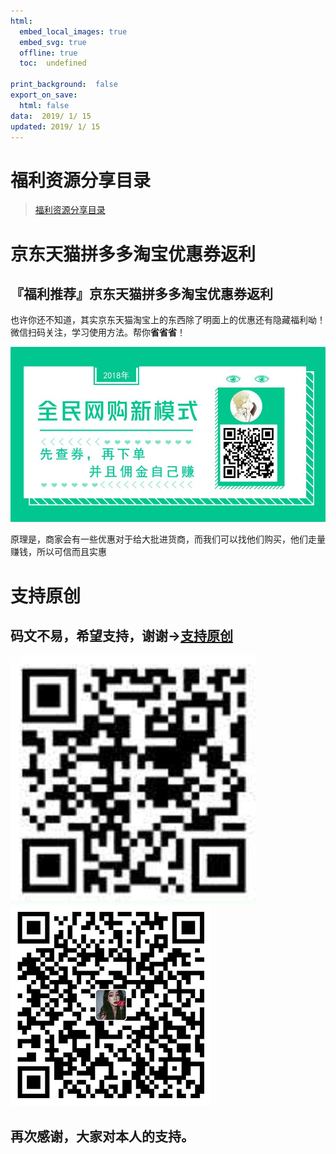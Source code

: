 ```yaml
---
html:
  embed_local_images: true
  embed_svg: true
  offline: true
  toc:  undefined

print_background:  false
export_on_save:
  html: false
data:  2019/ 1/ 15
updated: 2019/ 1/ 15
---
```


# 福利资源分享目录

> [福利资源分享目录](https://blog.csdn.net/qq923132714/article/details/86603248 "福利资源分享目录")


# 京东天猫拼多多淘宝优惠券返利


## 『福利推荐』京东天猫拼多多淘宝优惠券返利

也许你还不知道，其实京东天猫淘宝上的东西除了明面上的优惠还有隐藏福利呦！微信扫码关注，学习使用方法。帮你**省省省**！


![扫码领福利](https://github.com/923132714/my_picture/blob/master/blog/Other/share/%E7%A6%8F%E5%88%A9/%E6%83%A0%E6%B7%98%E4%B8%9C%E9%82%80%E8%AF%B7%E7%A0%81.jpg?raw=true)

原理是，商家会有一些优惠对于给大批进货商，而我们可以找他们购买，他们走量赚钱，所以可信而且实惠


# 支持原创
## 码文不易，希望支持，谢谢->**[支持原创](http://blog.csdn.net/qq923132714/article/details/79399145)**
![微信支付](https://raw.githubusercontent.com/923132714/my_picture/master/blog/support/weixin.png)![微信支付](https://raw.githubusercontent.com/923132714/my_picture/master/blog/support/支付宝.png)
## 再次感谢，大家对本人的支持。
